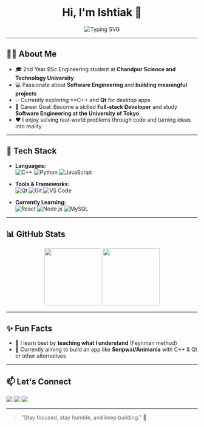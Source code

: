 <h1 align="center">Hi, I'm Ishtiak 👋</h1>

<p align="center">
  <img src="https://readme-typing-svg.herokuapp.com?font=Fira+Code&weight=500&size=24&pause=1000&color=white&center=true&vCenter=true&width=435&lines=Information+Science+Student;C%2B%2B+%7C++Enthusiast;Aspiring+Full-stack+Developer;Learning+One+Day+at+a+Time" alt="Typing SVG" />
</p>

---

## 👨‍💻 About Me

- 🎓 2nd Year BSc Engineering student at **Chandpur Science and Technology University**
- 💻 Passionate about **Software Engineering** and **building meaningful projects**
- 💡 Currently exploring **C++  and **Qt** for desktop apps
- 🎯 Career Goal: Become a skilled **Full-stack Developer** and study **Software Engineering at the University of Tokyo**
- ❤️ I enjoy solving real-world problems through code and turning ideas into reality

---

## 🔧 Tech Stack

- **Languages:**  
  ![C++](https://img.shields.io/badge/C%2B%2B-00599C?style=flat-square&logo=c%2B%2B&logoColor=white)
  ![Python](https://img.shields.io/badge/Python-3776AB?style=flat-square&logo=python&logoColor=white)
  ![JavaScript](https://img.shields.io/badge/JavaScript-F7DF1E?style=flat-square&logo=javascript&logoColor=black)

- **Tools & Frameworks:**  
  ![Qt](https://img.shields.io/badge/Qt-41CD52?style=flat-square&logo=qt&logoColor=white)
  ![Git](https://img.shields.io/badge/Git-F05032?style=flat-square&logo=git&logoColor=white)
  ![VS Code](https://img.shields.io/badge/VS%20Code-007ACC?style=flat-square&logo=visual-studio-code&logoColor=white)

- **Currently Learning:**  
  ![React](https://img.shields.io/badge/React-20232A?style=flat-square&logo=react&logoColor=61DAFB)
  ![Node.js](https://img.shields.io/badge/Node.js-339933?style=flat-square&logo=nodedotjs&logoColor=white)
  ![MySQL](https://img.shields.io/badge/MySQL-4479A1?style=flat-square&logo=mysql&logoColor=white)

---

## 📊 GitHub Stats

<p align="center">
  <img src="https://github-readme-stats.vercel.app/api?username=IshtiAK47&show_icons=true&theme=github_dark&hide_border=true" height="150" />
  <img src="https://github-readme-stats.vercel.app/api/top-langs/?username=IshtiAK47&layout=compact&theme=github_dark&hide_border=true" height="150" />
</p>

---

## ✨ Fun Facts

- 🧠 I learn best by **teaching what I understand** (Feynman method)
- 💭 Currently aiming to build an app like **Senpwai/Animania** with C++ & Qt or other alternatives

---

## 📫 Let's Connect

<p align="left">
  <a href="mailto:m64445.0@gmail.com"><img src="https://img.shields.io/badge/Email-D14836?style=flat-square&logo=gmail&logoColor=white"/></a>
  <a href="https://www.linkedin.com/in/ishtiak-mahmood-85374a22a/"><img src="https://img.shields.io/badge/LinkedIn-0A66C2?style=flat-square&logo=linkedin&logoColor=white"/></a>
  <a href="https://onlyfans.wtf/ishtiak"><img src="https://img.shields.io/badge/Portfolio-12100E?style=flat-square&logo=github&logoColor=white"/></a>
</p>

---

> "Stay focused, stay humble, and keep building." 🚀

